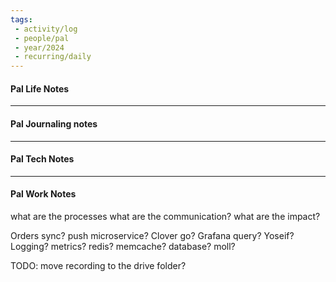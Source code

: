 ```yaml
---
tags:
 - activity/log
 - people/pal
 - year/2024
 - recurring/daily
---
```

#### Pal Life Notes



-----------
#### Pal Journaling notes 



------

#### Pal Tech Notes





------ 
#### Pal Work Notes

what are the processes 
what are the communication?
what are the impact?

Orders sync? push microservice? Clover go? 
Grafana query? Yoseif? 
Logging? metrics? 
redis? memcache? 
database? moll? 

TODO: move recording to the drive folder? 

